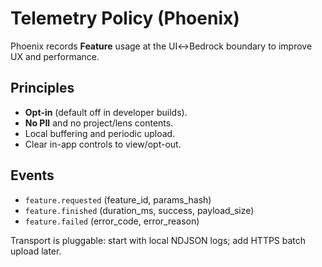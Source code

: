 # Telemetry Policy (Phoenix)

Phoenix records **Feature** usage at the UI↔Bedrock boundary to improve UX and performance.

## Principles

- **Opt‑in** (default off in developer builds).
- **No PII** and no project/lens contents.
- Local buffering and periodic upload.
- Clear in-app controls to view/opt-out.

## Events

- `feature.requested` (feature_id, params_hash)
- `feature.finished` (duration_ms, success, payload_size)
- `feature.failed` (error_code, error_reason)

Transport is pluggable: start with local NDJSON logs; add HTTPS batch upload later.
